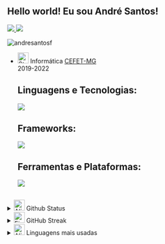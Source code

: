 ## Hello world! Eu sou André Santos!

<div>
<a href="mailto:santos.andref17@gmail.com" style="display: inline;">
    <img src="https://img.shields.io/badge/Gmail-D14836?style=for-the-badge&logo=gmail&logoColor=white"/>
</a> 

<a href="https://wa.me/37991023322" style="display: inline;">
    <img src="https://img.shields.io/badge/WhatsApp-25D366?style=for-the-badge&logo=whatsapp&logoColor=white"/>
</a>

</div>

<p align="left"> <img src="https://komarev.com/ghpvc/?username=andresantosf&label=Profile%20views&color=0e75b6&style=flat" alt="andresantosf" /> </p>

- <img src="https://raw.githubusercontent.com/Tarikul-Islam-Anik/Animated-Fluent-Emojis/master/Emojis/People/Student.png" alt="Student" width="25" height="25" /> Informática <a href="https://www.cefetmg.br"> CEFET-MG</a></br>
2019-2022 
    
  <h2>Linguagens e Tecnologias:</h2>
  <a href="https://skillicons.dev">
    <img src="https://skillicons.dev/icons?i=js,html,css,ts,c,py,java,mysql,firebase" />
  </a>
  <h2>Frameworks:</h2>
  <p><a href="https://skillicons.dev">
    <img src="https://skillicons.dev/icons?i=angular,nodejs,spring" />
  </a></p>

  <h2>Ferramentas e Plataformas:</h2>
  <a href="https://skillicons.dev">
    <img src="https://skillicons.dev/icons?i=git,github,gitlab,spring,eclipse,vscode,figma,jenkins,postman,npm,pycharm,ps,gamemakerstudio" />
  </a>
  
  ##
  
</div>



<details>
  <summary> <img src="https://raw.githubusercontent.com/Tarikul-Islam-Anik/Animated-Fluent-Emojis/master/Emojis/Smilies/Alien.png" alt="Alien" width="25" height="25" /> Github Status </summary>
  <p>
    <img src="https://github-readme-stats.vercel.app/api?username=AndreSantosF&show_icons=true&theme=radical" alt="GitHub Stats">
  </p>
</details>
<details>
  <summary> <img src="https://raw.githubusercontent.com/Tarikul-Islam-Anik/Animated-Fluent-Emojis/master/Emojis/Travel%20and%20places/Fire.png" alt="Fire" width="25" height="25" /> GitHub Streak </summary>
  <p>
    <img src="https://streak-stats.demolab.com?user=AndreSantosF&theme=radical&hide_border=true&locale=en" alt="GitHub Streak">
  </p>
</details>
<details>
  <summary> <img src="https://raw.githubusercontent.com/Tarikul-Islam-Anik/Animated-Fluent-Emojis/master/Emojis/Smilies/Alien%20Monster.png" alt="Alien Monster" width="25" height="25" /> Linguagens mais usadas </summary>
  <p>
    <img src="https://github-readme-stats.vercel.app/api/top-langs/?username=Andresantosf&size_weight=0.5&count_weight=0.5&theme=radical" alt="Top Langs">
  </p>
</details>
